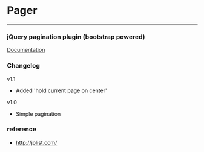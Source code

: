 # Pager

---

### jQuery pagination plugin (bootstrap powered)

[Documentation](http://esimakin.github.io/twbs-pagination/)

### Changelog

v1.1
- Added 'hold current page on center'

v1.0
- Simple pagination

### reference

+ http://jplist.com/